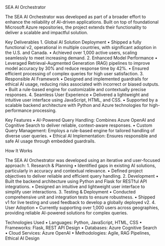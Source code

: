 SEA AI Orchestrator

The SEA AI Orchestrator was developed as part of a broader effort to enhance the reliability of AI-driven applications. Built on top of foundational Microsoft Azure repositories, the project extends their functionality to deliver a scalable and impactful solution.

Key Deliverables
	1. Global AI Solution Deployment
	• Shipped a fully functional v2, operational in multiple countries, with significant adoption in the U.S. and Canada.
	• Achieved over 1,000 active users, scaling seamlessly to meet increasing demand.
	2. Enhanced Model Performance
	• Leveraged Retrieval-Augmented Generation (RAG) pipelines to improve model accuracy by 30% and reduce response time by 42%.
	• Ensured efficient processing of complex queries for high user satisfaction.
	3. Responsible AI Framework
	• Designed and implemented guardrails for ethical AI usage, reducing risks associated with incorrect or biased outputs.
	• Built a rule-based engine for customizable and contextually precise responses.
	4. Seamless User Experience
	• Delivered a lightweight and intuitive user interface using JavaScript, HTML, and CSS.
	• Supported by a scalable backend architecture with Python and Azure technologies for high-performance processing.

Key Features
	• AI-Powered Query Handling: Combines Azure OpenAI and Cognitive Search to deliver reliable, context-aware responses.
	• Custom Query Management: Employs a rule-based engine for tailored handling of diverse user queries.
	• Ethical AI Implementation: Ensures responsible and safe AI usage through embedded guardrails.

How It Works

The SEA AI Orchestrator was developed using an iterative and user-focused approach:
	1. Research & Planning
	• Identified gaps in existing AI solutions, particularly in accuracy and contextual relevance.
	• Defined project objectives to deliver reliable and efficient query handling.
	2. Development
	• Built the backend architecture using Python and Flask for RESTful API integrations.
	• Designed an intuitive and lightweight user interface to simplify user interactions.
	3. Testing & Deployment
	• Conducted comprehensive unit and integration tests to ensure robustness.
	• Shipped v1 for live testing and used feedback to develop a globally deployed v2.
	4. User Adoption
	• Currently supporting over 1,000 users across geographies, providing reliable AI-powered solutions for complex queries.

Technologies Used
	• Languages: Python, JavaScript, HTML, CSS
	• Frameworks: Flask, REST API Design
	• Databases: Azure Cognitive Search
	• Cloud Services: Azure OpenAI
	• Methodologies: Agile, RAG Pipelines, Ethical AI Design
